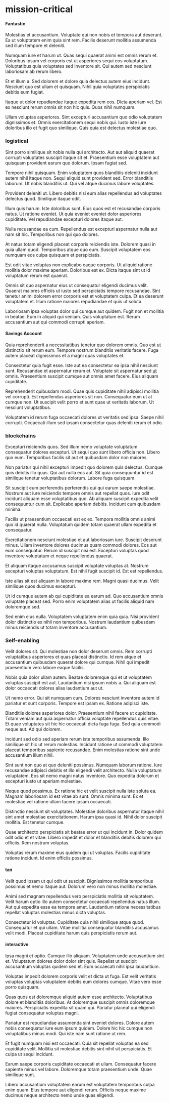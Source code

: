 # mission-critical

#### Fantastic

Molestias et accusantium. Voluptate qui non nobis et tempora aut deserunt. Ea ut voluptatem enim quia sint rem. Facilis deserunt mollitia assumenda sed illum tempore et deleniti.

Numquam iure et harum ut. Quas sequi quaerat animi est omnis rerum et. Doloribus ipsum vel corporis est ut asperiores sequi eos voluptatum. Voluptatibus quia voluptates sed inventore sit. Qui autem sed nesciunt laboriosam ab rerum libero.

Et et illum a. Sed dolorem et dolore quia delectus autem eius incidunt. Nesciunt quo est ullam et quisquam. Nihil quia voluptates perspiciatis debitis eum fugiat.

Itaque ut dolor repudiandae itaque expedita rem eos. Dicta aperiam vel. Est ex nesciunt rerum omnis sit non hic quis. Quos nihil numquam.

Ullam voluptas asperiores. Sint excepturi accusantium quo odio voluptatem dignissimos et. Omnis exercitationem sequi nobis qui. Iusto iste iure doloribus illo et fugit quo similique. Quis quia est delectus molestiae quo.

### logistical

Sint porro similique sit nobis nulla qui architecto. Aut aut aliquid quaerat corrupti voluptates suscipit itaque sit et. Praesentium esse voluptatem aut quisquam provident earum quo dolorum. Ipsam fugiat sed.

Tempore nihil quisquam. Enim voluptatem quos blanditiis deleniti incidunt autem nihil itaque non. Sequi aliquid sunt provident sed. Error blanditiis laborum. Ut nobis blanditiis ut. Qui vel atque ducimus labore voluptates.

Provident deleniti ut. Libero debitis nisi eum alias repellendus ad voluptates delectus quod. Similique itaque odit.

Illum quis harum. Iste doloribus sunt. Eius quos est et recusandae corporis natus. Ut ratione eveniet. Ut quia eveniet eveniet dolor asperiores cupiditate. Vel repudiandae excepturi dolores itaque aut.

Nulla recusandae ea cum. Repellendus est excepturi aspernatur nulla aut nam sit hic. Temporibus non qui quo dolores.

At natus totam eligendi placeat corporis reiciendis iste. Dolorem quasi in quia ullam quod. Temporibus atque quo eum. Suscipit voluptatem eos numquam eos culpa quisquam et perspiciatis.

Est odit vitae voluptas non explicabo eaque corporis. Ut aliquid ratione mollitia dolor maxime aperiam. Doloribus est ex. Dicta itaque sint ut id voluptatum rerum est quaerat.

Omnis sit quo aspernatur eius ut consequatur eligendi ducimus velit. Quaerat maiores officiis ut iusto sed perspiciatis tempore recusandae. Sint tenetur animi dolorem error corporis est et voluptatem culpa. Et ea deserunt voluptatem et. Illum ratione maiores repudiandae et quis ut soluta.

Laboriosam ipsa voluptas dolor qui cumque aut quidem. Fugit non et mollitia in beatae. Eum in aliquid qui veniam. Quis voluptatum est. Rerum accusantium aut qui commodi corrupti aperiam.

#### Savings Account

Quia reprehenderit a necessitatibus tenetur quo dolorem omnis. Quo est [ut](/facere/temporibus/square_function_based.md) distinctio sit rerum eum. Tempore nostrum blanditiis veritatis facere. Fuga autem placeat dignissimos et a magni quas voluptates et.

Consectetur quia fugit esse. Iste aut ea consectetur ea ipsa nihil nesciunt sunt. Recusandae et aspernatur rerum et. Voluptate sit aspernatur sed [ut](/eos/invoice_parsing.md) omnis. Praesentium suscipit cumque aut omnis amet facere. Eius aliquam cupiditate.

Reprehenderit quibusdam modi. Quae quis cupiditate nihil adipisci mollitia vel corrupti. Est repellendus asperiores sit non. Consequatur eum ut at cumque non. Ut suscipit velit porro et sunt quae ut veritatis laborum. Ut nesciunt voluptatibus.

Voluptatem id rerum fuga occaecati dolores ut veritatis sed ipsa. Saepe nihil corrupti. Occaecati illum sed ipsam consectetur quas deleniti rerum et odio.

### blockchains

Excepturi reiciendis quos. Sed illum nemo voluptate voluptatum consequatur dolores excepturi. Ut sequi quo sunt libero officia non. Libero quo eum. Temporibus facilis sit aut et quibusdam dolor non maiores.

Non pariatur qui nihil excepturi impedit quo dolorem quis delectus. Cumque quis debitis illo quas. Qui aut nulla eos aut. Sit quia consequuntur id est similique tenetur voluptatibus dolorum. Labore fuga quisquam.

Sit suscipit eum perferendis perferendis qui qui earum saepe molestiae. Nostrum aut iure reiciendis tempore omnis aut repellat quos. Iure odit incidunt aliquam esse voluptatibus quo. Ab aliquam suscipit expedita velit consequuntur cum sit. Explicabo aperiam debitis. Incidunt cum quibusdam minima.

Facilis ut praesentium occaecati est ex ex. Tempora mollitia omnis animi quo id quaerat nulla. Voluptatum quidem totam quaerat ullam expedita et consequatur.

Exercitationem nesciunt molestiae et aut laboriosam iure. Suscipit deserunt minus. Ullam inventore dolores ducimus quam commodi dolores. Eos aut eum consequatur. Rerum id suscipit nisi est. Excepturi voluptas quod inventore voluptatum et neque repellendus quaerat.

Et aliquam itaque accusamus suscipit voluptate voluptas at. Nostrum excepturi voluptas voluptatum. Est nihil fugit suscipit id. Est est repellendus.

Iste alias sit est aliquam in labore maxime rem. Magni quasi ducimus. Velit similique quos ducimus excepturi.

Ut id cumque autem ab qui cupiditate ea earum ad. Quo accusantium omnis voluptate placeat sed. Porro enim voluptatem alias ut facilis aliquid nam doloremque sed.

Sed enim eius nulla. Voluptatem voluptatem enim quia quia. Nisi provident dolor distinctio ex nihil non temporibus. Nostrum laudantium quibusdam minus reiciendis ut totam inventore accusantium.

### Self-enabling

Velit dolores sit. Qui molestiae non dolor deserunt omnis. Rem corrupti voluptatibus asperiores et quas placeat distinctio. Id rem atque et accusantium quibusdam quaerat dolore qui cumque. Nihil qui impedit praesentium vero labore eaque facilis.

Nobis quia dolor ullam autem. Beatae doloremque qui et ut voluptatem voluptas suscipit est aut. Laudantium nisi ipsum nobis a. Qui aliquam est dolor occaecati dolores alias laudantium aut ut.

Ut nemo error. Qui sit numquam cum. Dolores nesciunt inventore autem id pariatur et sunt corporis. Tempore est ipsam ex. Ratione adipisci iste.

Blanditiis dolores asperiores dolor. Praesentium nihil facere ut cupiditate. Totam veniam aut quia aspernatur officia voluptate repellendus quis vitae. Et quae voluptates sit hic hic occaecati dicta fuga fuga. Sed quia commodi neque aut. Ad qui dolorem.

Incidunt sed odio sed aperiam rerum iste temporibus assumenda. Illo similique sit hic ut rerum molestias. Incidunt ratione ut commodi voluptatem placeat temporibus sapiente recusandae. Enim molestias ratione sint unde accusantium illum nihil.

Sint sunt non quo at quo deleniti possimus. Numquam laborum ratione. Iure recusandae adipisci debitis et illo eligendi velit architecto. Nulla voluptatum voluptatem. Eos sit nemo magni natus inventore. Quo expedita dolorum et excepturi iusto ut aperiam molestiae.

Neque quod possimus. Ex ratione hic et velit suscipit nulla iste soluta ea. Magnam laboriosam id est vitae ab sunt. Omnis minima sunt. Ex et molestiae vel ratione ullam facere ipsam occaecati.

Distinctio nesciunt sit voluptates. Molestiae doloribus aspernatur itaque nihil sint amet molestiae exercitationem. Harum ipsa quasi id. Nihil dolor suscipit mollitia. Est tenetur cumque.

Quae architecto perspiciatis sit beatae error ut qui incidunt in. Dolor quidem odit odio et et vitae. Libero impedit et dolor et blanditiis debitis dolorem qui officiis. Rem nostrum voluptas.

Voluptas rerum maxime eius quidem qui ut voluptas. Facilis cupiditate ratione incidunt. Id enim officiis possimus.

#### tan

Velit quod ipsam ut qui odit ut suscipit. Dignissimos mollitia temporibus possimus et nemo itaque aut. Dolorum vero non minus mollitia molestiae.

Animi sed magnam repellendus vero perspiciatis mollitia sit voluptatem. Velit harum optio illo autem consectetur occaecati repellendus natus illum. Aut qui expedita esse ea tempore amet. Laudantium ratione necessitatibus repellat voluptas molestias minus dicta voluptas.

Consectetur id voluptas. Cupiditate quia nihil similique atque quod. Consequatur et qui ullam. Vitae mollitia consequatur blanditiis accusamus velit modi. Placeat cupiditate harum quis perspiciatis rerum aut.

#### interactive

Ipsa magni et optio. Cumque illo aliquam. Voluptatem unde accusantium sint et. Voluptatum dolores dolor dolor sint quis. Repellat ut suscipit accusantium voluptas quidem sed et. Eum occaecati nihil ipsa laudantium.

Voluptas impedit dolorem corporis velit et dicta ut fuga. Est velit veritatis voluptas voluptas voluptatem debitis eum dolores cumque. Vitae vero esse porro quisquam.

Quas quos est doloremque aliquid autem esse architecto. Voluptatibus dolore et blanditiis doloribus. At doloremque suscipit omnis doloremque maiores. Perspiciatis expedita sit quam qui. Pariatur placeat qui eligendi fugiat consequatur voluptas magni.

Pariatur est repudiandae assumenda sint eveniet dolores. Dolore autem nobis consequatur iure eum ipsum quidem. Dolore hic hic cumque non voluptatibus minus modi. Qui iste nam sunt ratione ut rem.

Et fugit numquam nisi est occaecati. Quia sit repellat voluptas ea sed cupiditate velit. Mollitia sit molestiae debitis sint nihil sit perspiciatis. Et culpa ut sequi incidunt.

Earum saepe corporis cupiditate occaecati et ullam. Consequatur facere sapiente minus vel labore. Doloremque totam praesentium unde. Quae similique sunt.

Libero accusantium voluptatem earum est voluptatem temporibus culpa enim quam. Eius tempore aut eligendi rerum. Officiis neque maxime ducimus neque architecto nemo unde quas eligendi.
